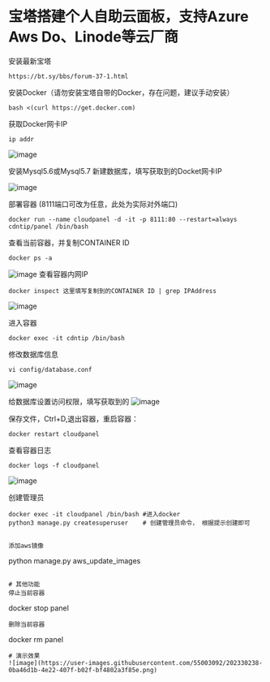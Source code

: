 # 宝塔搭建个人自助云面板，支持Azure Aws Do、Linode等云厂商

 安装最新宝塔
```
https://bt.sy/bbs/forum-37-1.html
```
安装Docker（请勿安装宝塔自带的Docker，存在问题，建议手动安装）
```
bash <(curl https://get.docker.com)
```
获取Docker网卡IP
```
ip addr
```
![image](https://user-images.githubusercontent.com/55003092/202549504-8d1677b3-f5b7-4f18-9d9d-8acfd7e409e7.png)

安装Mysql5.6或Mysql5.7
新建数据库，填写获取到的Docket网卡IP

![image](https://user-images.githubusercontent.com/55003092/202548791-a1952113-9c2f-441a-acdc-9a69aea30013.png)

部署容器 (8111端口可改为任意，此处为实际对外端口)
```
docker run --name cloudpanel -d -it -p 8111:80 --restart=always cdntip/panel /bin/bash
```
查看当前容器，并复制CONTAINER ID
```
docker ps -a
```
![image](https://user-images.githubusercontent.com/55003092/202549945-52c6bf37-680b-42ca-8761-2320e91fad72.png)
查看容器内网IP
```
docker inspect 这里填写复制到的CONTAINER ID | grep IPAddress
```
![image](https://user-images.githubusercontent.com/55003092/202550288-ec5f3ed0-0d04-4bfe-ab7e-e1161439280e.png)

进入容器
```
docker exec -it cdntip /bin/bash
```
修改数据库信息
```
vi config/database.conf
```
![image](https://user-images.githubusercontent.com/55003092/202548258-b8efd278-c3df-484f-b6f9-14985742d139.png)

给数据库设置访问权限，填写获取到的
![image](https://user-images.githubusercontent.com/55003092/202551212-5cea473a-9dff-46e5-b706-885c391a81ef.png)

保存文件，Ctrl+D,退出容器，重启容器：
```
docker restart cloudpanel
```
查看容器日志
```
docker logs -f cloudpanel
```
![image](https://user-images.githubusercontent.com/55003092/202546952-c037ef4b-3c89-4e92-b0d7-64f2ebfa49d2.png)

创建管理员
```
docker exec -it cloudpanel /bin/bash #进入docker
python3 manage.py createsuperuser    # 创建管理员命令， 根据提示创建即可


添加aws镜像
```
python manage.py aws_update_images
```

# 其他功能
停止当前容器 
```
docker stop panel
```
删除当前容器
```
docker rm panel
```
# 演示效果
![image](https://user-images.githubusercontent.com/55003092/202330238-0ba46d1b-4e22-407f-b02f-bf4802a3f85e.png)

